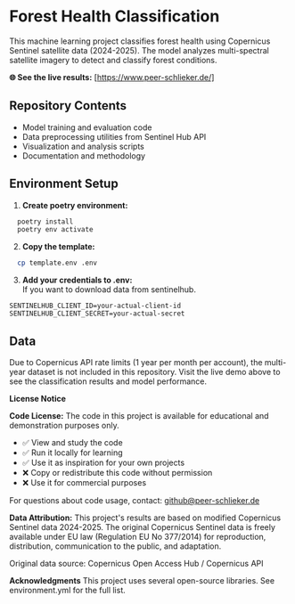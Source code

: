 # Forest Health Classification

This machine learning project classifies forest health using Copernicus Sentinel satellite data (2024-2025). The model analyzes multi-spectral satellite imagery to detect and classify forest conditions.

**🌐 See the live results:** [https://www.peer-schlieker.de/]

## Repository Contents
- Model training and evaluation code
- Data preprocessing utilities from Sentinel Hub API
- Visualization and analysis scripts
- Documentation and methodology

## Environment Setup

1. **Create poetry environment:**
```bash
  poetry install
  poetry env activate
```

2. **Copy the template:**
```bash
  cp template.env .env
```
3. **Add your credentials to .env:**  
If you want to download data from sentinelhub. 
```
SENTINELHUB_CLIENT_ID=your-actual-client-id
SENTINELHUB_CLIENT_SECRET=your-actual-secret
```

## Data
Due to Copernicus API rate limits (1 year per month per account), the multi-year dataset is not included in this repository. Visit the live demo above to see the classification results and model performance.

**License Notice**

**Code License:**
The code in this project is available for educational and demonstration purposes only.
- ✅ View and study the code
- ✅ Run it locally for learning  
- ✅ Use it as inspiration for your own projects
- ❌ Copy or redistribute this code without permission
- ❌ Use it for commercial purposes

For questions about code usage, contact: github@peer-schlieker.de

**Data Attribution:**
This project's results are based on modified Copernicus Sentinel data 2024-2025. 
The original Copernicus Sentinel data is freely available under EU law (Regulation EU No 377/2014) 
for reproduction, distribution, communication to the public, and adaptation.

Original data source: Copernicus Open Access Hub / Copernicus API

**Acknowledgments**
This project uses several open-source libraries. See environment.yml for the full list.